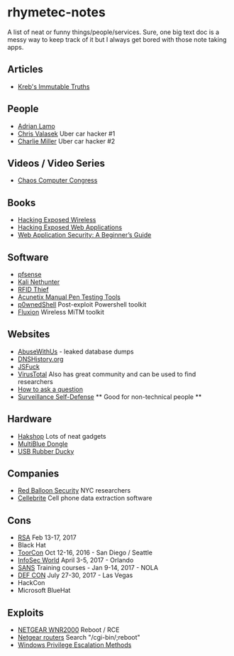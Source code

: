 # rhymetec-notes

A list of neat or funny things/people/services.
Sure, one big text doc is a messy way to keep track of it but I always get bored with those note taking apps.

## Articles
* [Kreb's Immutable Truths](https://krebsonsecurity.com/2017/01/krebss-immutable-truths-about-data-breaches/)

## People
* [Adrian Lamo](https://www.quora.com/profile/Adri%C3%A1n-Lamo/answers?sort=views)
* [Chris Valasek](https://www.linkedin.com/in/chrisvalasek) Uber car hacker #1
* [Charlie Miller](https://www.linkedin.com/in/charliemiller2) Uber car hacker #2

## Videos / Video Series
* [Chaos Computer Congress](https://www.youtube.com/user/CCCen)

## Books
* [Hacking Exposed Wireless](http://a.co/dy84D0f)
* [Hacking Exposed Web Applications](http://a.co/9nILTZ0)
* [Web Application Security: A Beginner’s Guide](http://a.co/iAUrc5Z)

## Software
* [pfsense](https://pfsense.org/)
* [Kali Nethunter](https://www.offensive-security.com/kali-linux-nethunter-download/)
* [RFID Thief](http://www.bishopfox.com/resources/tools/rfid-hacking/attack-tools/)
* [Acunetix Manual Pen Testing Tools](http://www.darknet.org.uk/2017/01/free-manual-pen-testing-tools/)
* [p0wnedShell](http://www.darknet.org.uk/2017/01/p0wnedshell-powershell-runspace-post-exploitation-toolkit/) Post-exploit Powershell toolkit
* [Fluxion](http://www.darknet.org.uk/2017/01/fluxion-automated-evilap-attack-tool/) Wireless MiTM toolkit

## Websites
* [AbuseWithUs](http://abusewith.us/)  - leaked database dumps
* [DNSHistory.org](https://dnshistory.org/)
* [JSFuck](http://www.jsfuck.com/)
* [VirusTotal](https://www.virustotal.com/en/) Also has great community and can be used to find researchers
* [How to ask a question](http://www.catb.org/esr/faqs/smart-questions.html#idp64781136)
* [Surveillance Self-Defense](https://ssd.eff.org/) ** Good for non-technical people **

## Hardware
* [Hakshop](https://hakshop.com/) Lots of neat gadgets
* [MultiBlue Dongle](http://a.co/3gU67rn)
* [USB Rubber Ducky](https://hakshop.com/products/usb-rubber-ducky-deluxe)

## Companies
* [Red Balloon Security](https://www.redballoonsecurity.com/) NYC researchers
* [Cellebrite](http://www.cellebrite.com/) Cell phone data extraction software

## Cons
* [RSA](https://www.rsaconference.com/events/us17) Feb 13-17, 2017
* Black Hat
* [ToorCon](https://toorcon.net/) Oct 12-16, 2016 - San Diego / Seattle
* [InfoSec World](http://infosecworld.misti.com/) April 3-5, 2017 - Orlando
* [SANS](https://www.sans.org/event/security-east-2017) Training courses - Jan 9-14, 2017 - NOLA
* [DEF CON](https://www.defcon.org/) July 27-30, 2017 - Las Vegas
* HackCon
* Microsoft BlueHat

## Exploits
* [NETGEAR WNR2000](http://securityaffairs.co/wordpress/54647/hacking/netgear-wnr2000-routers-flaw.html) Reboot / RCE
* [Netgear routers](https://www.grc.com/sn/sn-590.txt) Search "/cgi-bin/;reboot"
* [Windows Privilege Escalation Methods](https://pentest.blog/windows-privilege-escalation-methods-for-pentesters/)
